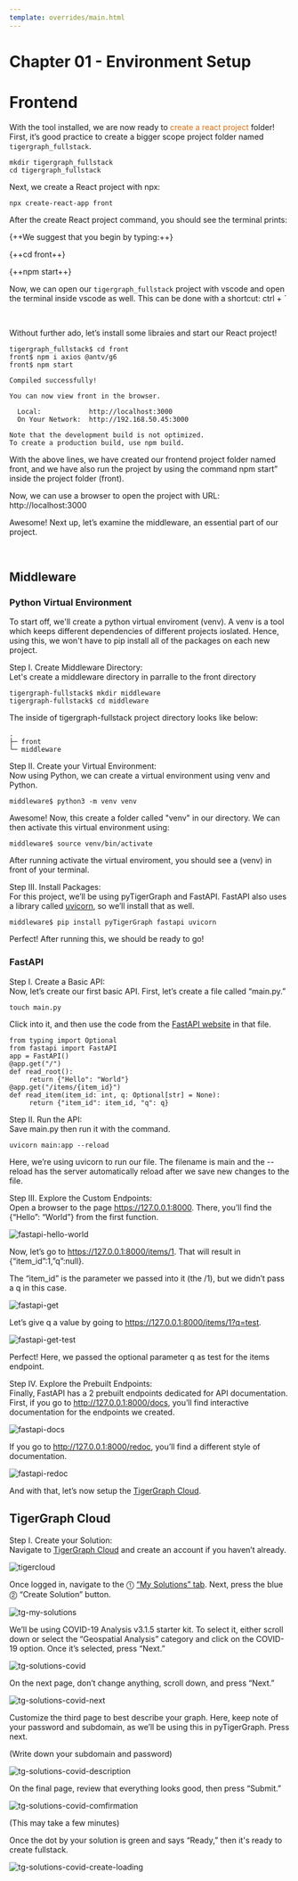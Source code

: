 ```yaml
---
template: overrides/main.html
---
```


# Chapter 01 - Environment Setup

# Frontend

With the tool installed, we are now ready to <font color='#DD6E0F'>create a react project</font> folder! First, it’s good practice to create a bigger scope project folder named `tigergraph_fullstack`.

```
mkdir tigergraph_fullstack
cd tigergraph_fullstack
```

Next, we create a React project with npx:

```
npx create-react-app front
```

After the create React project command, you should see the terminal prints:

{++We suggest that you begin by typing:++}

{++cd front++}

{++npm start++}

Now, we can open our `tigergraph_fullstack` project with vscode and open the terminal inside vscode as well. This can be done with a shortcut: ctrl + \`

&nbsp; &nbsp;

Without further ado, let’s install some libraies and start our React project!

```
tigergraph_fullstack$ cd front
front$ npm i axios @antv/g6
front$ npm start

Compiled successfully!

You can now view front in the browser.

  Local:            http://localhost:3000
  On Your Network:  http://192.168.50.45:3000

Note that the development build is not optimized.
To create a production build, use npm build.
```

With the above lines, we have created our frontend project folder named front, and we have also run the project by using the command npm start” inside the project folder (front).

Now, we can use a browser to open the project with URL: http://localhost:3000

Awesome! Next up, let’s examine the middleware, an essential part of our project.

&nbsp; &nbsp;

## Middleware

### Python Virtual Environment

To start off, we'll create a python virtual enviroment (venv). A venv is a tool which keeps different dependencies of different projects ioslated. Hence, using this, we won't have to pip install all of the packages on each new project.

Step I. Create Middleware Directory:<br>
Let's create a middleware directory in parralle to the front directory

```
tigergraph-fullstack$ mkdir middleware
tigergraph-fullstack$ cd middleware
```

The inside of tigergraph-fullstack project directory looks like below:

```
.
├─ front
└─ middleware
```

Step II. Create your Virtual Environment:<br>
Now using Python, we can create a virtual environment using venv and Python.

```
middleware$ python3 -m venv venv
```

Awesome! Now, this create a folder called "venv" in our directory. We can then activate this virtual environment using:

```
middleware$ source venv/bin/activate
```

After running activate the virtual enviroment, you should see a (venv) in front of your terminal.

Step III. Install Packages:<br>
For this project, we’ll be using pyTigerGraph and FastAPI. FastAPI also uses a library called [uvicorn](https://www.uvicorn.org/), so we’ll install that as well.

```
middleware$ pip install pyTigerGraph fastapi uvicorn
```

Perfect! After running this, we should be ready to go!

### FastAPI

Step I. Create a Basic API:<br>
Now, let’s create our first basic API. First, let’s create a file called “main.py.”

```
touch main.py
```

Click into it, and then use the code from the [FastAPI website](https://fastapi.tiangolo.com/) in that file.

```
from typing import Optional
from fastapi import FastAPI
app = FastAPI()
@app.get("/")
def read_root():
     return {"Hello": "World"}
@app.get("/items/{item_id}")
def read_item(item_id: int, q: Optional[str] = None):
     return {"item_id": item_id, "q": q}
```

Step II. Run the API:<br>
Save main.py then run it with the command.

```
uvicorn main:app --reload
```

Here, we’re using uvicorn to run our file. The filename is main and the --reload has the server automatically reload after we save new changes to the file.

Step III. Explore the Custom Endpoints:<br>
Open a browser to the page https://127.0.0.1:8000. There, you’ll find the {“Hello”: “World”} from the first function.

![fastapi-hello-world](img/fastapi-hello-world.png)

Now, let’s go to https://127.0.0.1:8000/items/1. That will result in {“item_id”:1,”q”:null}.

The “item_id” is the parameter we passed into it (the /1), but we didn’t pass a q in this case.

![fastapi-get](img/fastapi-get.png)

Let’s give q a value by going to https://127.0.0.1:8000/items/1?q=test.

![fastapi-get-test](img/fastapi-get-test.png)

Perfect! Here, we passed the optional parameter q as test for the items endpoint.

Step IV. Explore the Prebuilt Endpoints:<br>
Finally, FastAPI has a 2 prebuilt endpoints dedicated for API documentation. First, if you go to http://127.0.0.1:8000/docs, you’ll find interactive documentation for the endpoints we created.

![fastapi-docs](img/fastapi-docs.png)

If you go to http://127.0.0.1:8000/redoc, you’ll find a different style of documentation.

![fastapi-redoc](img/fastapi-redoc.png)

And with that, let’s now setup the [TigerGraph Cloud](https://tgcloud.io/).

## TigerGraph Cloud

Step I. Create your Solution:<br>
Navigate to [TigerGraph Cloud](https://tgcloud.io/) and create an account if you haven’t already.

![tigercloud](img/tigercloud.png)

Once logged in, navigate to the ⓵ [“My Solutions” tab](https://tgcloud.io/app/solutionsti). Next, press the blue ⓶ “Create Solution” button.

![tg-my-solutions](img/tg-my-solutions.png)

We’ll be using COVID-19 Analysis v3.1.5 starter kit. To select it, either scroll down or select the “Geospatial Analysis” category and click on the COVID-19 option. Once it’s selected, press “Next.”

![tg-solutions-covid](img/tg-solutions-covid.png)

On the next page, don’t change anything, scroll down, and press “Next.”

![tg-solutions-covid-next](img/tg-solutions-covid-next.png)

Customize the third page to best describe your graph. Here, keep note of your password and subdomain, as we’ll be using this in pyTigerGraph. Press next.

(Write down your subdomain and password)

![tg-solutions-covid-description](img/tg-solutions-covid-description.png)

On the final page, review that everything looks good, then press “Submit.”

![tg-solutions-covid-comfirmation](img/tg-solutions-covid-comfirmation.png)

(This may take a few minutes)

Once the dot by your solution is green and says “Ready,” then it's ready to create fullstack.

![tg-solutions-covid-create-loading](img/tg-solutions-covid-create-loading.png)
